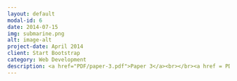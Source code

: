 ```yaml
---
layout: default
modal-id: 6
date: 2014-07-15
img: submarine.png
alt: image-alt
project-date: April 2014
client: Start Bootstrap
category: Web Development
description: <a href="PDF/paper-3.pdf">Paper 3</a><br></br><a href = PDF/Resume.pdf">Resume</a>
---
```

